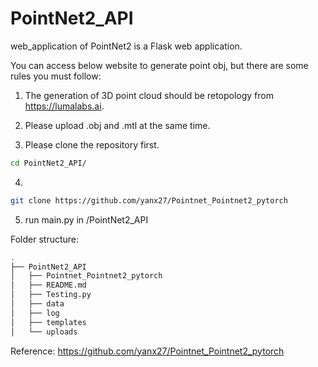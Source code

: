 # PointNet2_API
web_application of PointNet2 is a Flask web application.


You can access below website to generate point obj, but there are some rules you must follow:

1. The generation of 3D point cloud should be retopology from https://lumalabs.ai.

2. Please upload .obj and .mtl at the same time.

3. Please clone the repository first.
```bash
cd PointNet2_API/
```

4. 
```bash
git clone https://github.com/yanx27/Pointnet_Pointnet2_pytorch
```

5. run main.py in /PointNet2_API



Folder structure:

```bash
.
├── PointNet2_API
│   ├── Pointnet_Pointnet2_pytorch
│   ├── README.md
│   ├── Testing.py
│   ├── data
│   ├── log
│   ├── templates
│   └── uploads
```




Reference:
https://github.com/yanx27/Pointnet_Pointnet2_pytorch
